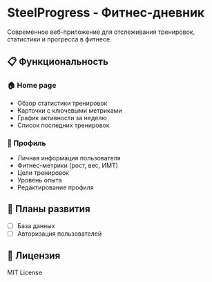 # SteelProgress - Фитнес-дневник

Современное веб-приложение для отслеживания тренировок, статистики и прогресса в фитнесе.

## 📋 Функциональность

### 🏠 Home page

- Обзор статистики тренировок
- Карточки с ключевыми метриками
- График активности за неделю
- Список последних тренировок

### 👤 Профиль

- Личная информация пользователя
- Фитнес-метрики (рост, вес, ИМТ)
- Цели тренировок
- Уровень опыта
- Редактирование профиля

## 🚀 Планы развития

- [ ] База данных
- [ ] Авторизация пользователей

## 📄 Лицензия

MIT License
